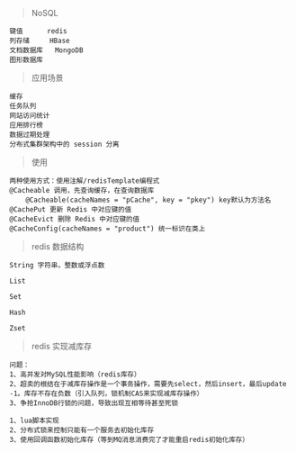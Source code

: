 > NoSQL

    键值      redis
    列存储     HBase
    文档数据库   MongoDB
    图形数据库
    
> 应用场景

    缓存
    任务队列
    网站访问统计
    应用排行榜
    数据过期处理
    分布式集群架构中的 session 分离

> 使用

    两种使用方式：使用注解/redisTemplate编程式
    @Cacheable 调用，先查询缓存，在查询数据库
        @Cacheable(cacheNames = "pCache", key = "pkey") key默认为方法名
    @CachePut 更新 Redis 中对应键的值
    @CacheEvict 删除 Redis 中对应键的值
    @CacheConfig(cacheNames = "product") 统一标识在类上
    
> redis 数据结构

    String 字符串，整数或浮点数
    
    List	
    
    Set	
    
    Hash
    
    Zset
   
> redis 实现减库存
  
    问题：
    1、高并发对MySQL性能影响（redis库存）
    2、超卖的根结在于减库存操作是一个事务操作，需要先select，然后insert，最后update -1。库存不存在负数（引入队列，锁机制CAS来实现减库存操作）
    3、争抢InnoDB行锁的问题，导致出现互相等待甚至死锁
    
    1、lua脚本实现
    2、分布式锁来控制只能有一个服务去初始化库存
    3、使用回调函数初始化库存（等到MQ消息消费完了才能重启redis初始化库存）